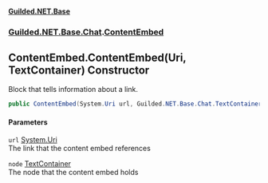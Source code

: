 
#### [Guilded.NET.Base](Guilded_NET_Base 'Guilded_NET_Base')
### [Guilded.NET.Base.Chat](Guilded_NET_Base#Guilded_NET_Base_Chat 'Guilded.NET.Base.Chat').[ContentEmbed](ContentEmbed 'Guilded.NET.Base.Chat.ContentEmbed')
## ContentEmbed.ContentEmbed(Uri, TextContainer) Constructor
Block that tells information about a link.  
```csharp
public ContentEmbed(System.Uri url, Guilded.NET.Base.Chat.TextContainer node);
```

#### Parameters
<a name='Guilded_NET_Base_Chat_ContentEmbed_ContentEmbed(System_Uri_Guilded_NET_Base_Chat_TextContainer)_url'></a>
`url` [System.Uri](https://docs.microsoft.com/en-us/dotnet/api/System.Uri 'System.Uri')  
The link that the content embed references
  
<a name='Guilded_NET_Base_Chat_ContentEmbed_ContentEmbed(System_Uri_Guilded_NET_Base_Chat_TextContainer)_node'></a>
`node` [TextContainer](TextContainer 'Guilded.NET.Base.Chat.TextContainer')  
The node that the content embed holds
  
